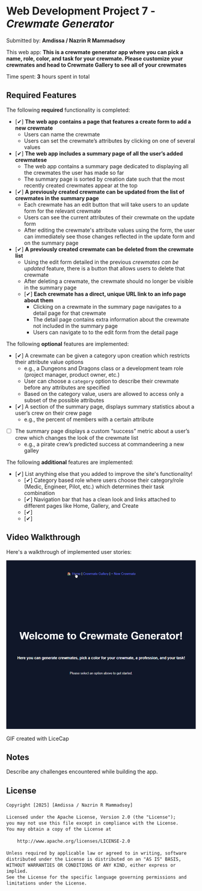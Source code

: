 # Web Development Project 7 - *Crewmate Generator*

Submitted by: **Amdissa / Nazrin R Mammadsoy**

This web app: **This is a crewmate generator app where you can pick a name, role, color, and task for your crewmate. Please customize your crewmates and head to Crewmate Gallery to see all of your crewmates**

Time spent: **3** hours spent in total

## Required Features

The following **required** functionality is completed:


- [✔] **The web app contains a page that features a create form to add a new crewmate**
  - Users can name the crewmate
  - Users can set the crewmate’s attributes by clicking on one of several values
- [✔] **The web app includes a summary page of all the user’s added crewmatese**
  -  The web app contains a summary page dedicated to displaying all the crewmates the user has made so far
  -  The summary page is sorted by creation date such that the most recently created crewmates appear at the top
- [✔] **A previously created crewmate can be updated from the list of crewmates in the summary page**
  - Each crewmate has an edit button that will take users to an update form for the relevant crewmate
  - Users can see the current attributes of their crewmate on the update form
  - After editing the crewmate's attribute values using the form, the user can immediately see those changes reflected in the update form and on the summary page 
- [✔] **A previously created crewmate can be deleted from the crewmate list**
  - Using the edit form detailed in the previous _crewmates can be updated_ feature, there is a button that allows users to delete that crewmate
  - After deleting a crewmate, the crewmate should no longer be visible in the summary page
  - [✔] **Each crewmate has a direct, unique URL link to an info page about them**
    - Clicking on a crewmate in the summary page navigates to a detail page for that crewmate
    - The detail page contains extra information about the crewmate not included in the summary page
    - Users can navigate to to the edit form from the detail page

The following **optional** features are implemented:

- [✔] A crewmate can be given a category upon creation which restricts their attribute value options
  - e.g., a Dungeons and Dragons class or a development team role (project manager, product owner, etc.)
  - User can choose a `category` option to describe their crewmate before any attributes are specified
  - Based on the category value, users are allowed to access only a subset of the possible attributes
- [✔] A section of the summary page, displays summary statistics about a user’s crew on their crew page
  - e.g., the percent of members with a certain attribute 
- [ ] The summary page displays a custom “success” metric about a user’s crew which changes the look of the crewmate list
  - e.g., a pirate crew’s predicted success at commandeering a new galley


The following **additional** features are implemented:

* [✔] List anything else that you added to improve the site's functionality!
  - [✔] Category based role where users choose their category/role (Medic, Engineer, Pilot, etc.) which determines their task combination
  - [✔] Navigation bar that has a clean look and links attached to different pages like Home, Gallery, and Create
  - [✔] 
  - [✔] 
## Video Walkthrough

Here's a walkthrough of implemented user stories:

<img src='https://github.com/amdissa/Web-102-Assignments/blob/main/Project%207/project_7.gif' title='Video Walkthrough' width='' alt='Video Walkthrough' />

GIF created with LiceCap  


## Notes

Describe any challenges encountered while building the app.

## License

    Copyright [2025] [Amdissa / Nazrin R Mammadsoy]

    Licensed under the Apache License, Version 2.0 (the "License");
    you may not use this file except in compliance with the License.
    You may obtain a copy of the License at

        http://www.apache.org/licenses/LICENSE-2.0

    Unless required by applicable law or agreed to in writing, software
    distributed under the License is distributed on an "AS IS" BASIS,
    WITHOUT WARRANTIES OR CONDITIONS OF ANY KIND, either express or implied.
    See the License for the specific language governing permissions and
    limitations under the License.